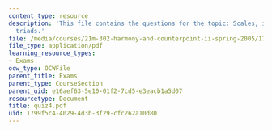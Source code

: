 ```yaml
---
content_type: resource
description: 'This file contains the questions for the topic: Scales, intervals, and
  triads.'
file: /media/courses/21m-302-harmony-and-counterpoint-ii-spring-2005/1799f5c440294d3b3f29cfc262a10d80_quiz4.pdf
file_type: application/pdf
learning_resource_types:
- Exams
ocw_type: OCWFile
parent_title: Exams
parent_type: CourseSection
parent_uid: e16aef63-5e10-01f2-7cd5-e3eacb1a5d07
resourcetype: Document
title: quiz4.pdf
uid: 1799f5c4-4029-4d3b-3f29-cfc262a10d80
---
```

